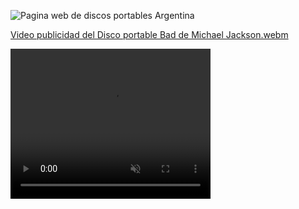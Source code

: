 ![Pagina web de discos portables Argentina](https://github.com/user-attachments/assets/e5e06fc1-464a-454f-8c6f-07b312161ac2)

[Video publicidad del Disco portable Bad de Michael Jackson.webm](https://github.com/user-attachments/assets/dfe3342b-1760-4598-badb-5b079b7ee1db)


<video width="320" height="240" controls loop="" muted = "" autoplay="">
  <source src=[Video publicidad del Disco portable Bad de Michael Jackson.webm](https://github.com/user-attachments/assets/5a8bb5e9-eaa2-4005-a24c-ca020401441f)
</video>
